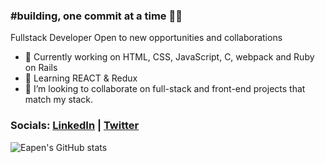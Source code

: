 ### #building, one commit at a time 🧑‍💻

Fullstack Developer 
Open to new opportunities and collaborations
<!--
**eapenzacharias/eapenzacharias** is a ✨ _special_ ✨ repository because its `README.md` (this file) appears on your GitHub profile.

Here are some ideas to get you started:


- 🌱 I’m currently learning ...
- 👯 I’m looking to collaborate on ...
- 🤔 I’m looking for help with ...
- 💬 Ask me about ...
- 📫 How to reach me: ...
- 😄 Pronouns: ...
- ⚡ Fun fact: ...
-->
- 🔭 Currently working on HTML, CSS, JavaScript, C, webpack and Ruby on Rails
- 🌱 Learning REACT & Redux
- 👯 I’m looking to collaborate on full-stack and front-end projects that match my stack.

### Socials: [LinkedIn](https://de.linkedin.com/in/eapenzac) | [Twitter](https://twitter.com/eapenzac)

![Eapen's GitHub stats](https://github-readme-stats.vercel.app/api?username=eapenzacharias&show_icons=true&theme=dark)
